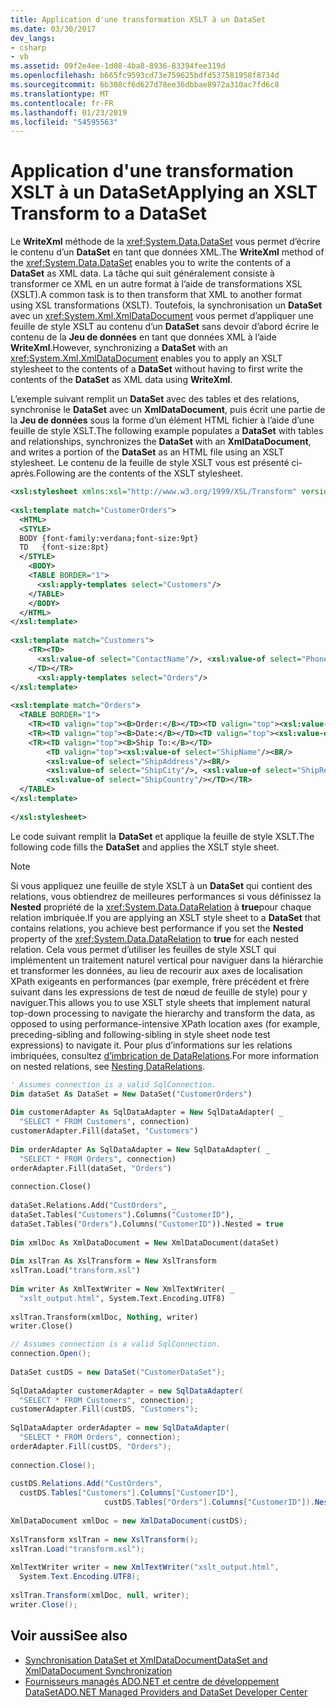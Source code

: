 ```yaml
---
title: Application d'une transformation XSLT à un DataSet
ms.date: 03/30/2017
dev_langs:
- csharp
- vb
ms.assetid: 09f2e4ee-1d08-4ba8-8936-83394fee319d
ms.openlocfilehash: b665fc9593cd73e759625bdfd537581958f8734d
ms.sourcegitcommit: 6b308cf6d627d78ee36dbbae8972a310ac7fd6c8
ms.translationtype: MT
ms.contentlocale: fr-FR
ms.lasthandoff: 01/23/2019
ms.locfileid: "54595563"
---
```

# <a name="applying-an-xslt-transform-to-a-dataset"></a><span data-ttu-id="05144-102">Application d'une transformation XSLT à un DataSet</span><span class="sxs-lookup"><span data-stu-id="05144-102">Applying an XSLT Transform to a DataSet</span></span>
<span data-ttu-id="05144-103">Le **WriteXml** méthode de la <xref:System.Data.DataSet> vous permet d’écrire le contenu d’un **DataSet** en tant que données XML.</span><span class="sxs-lookup"><span data-stu-id="05144-103">The **WriteXml** method of the <xref:System.Data.DataSet> enables you to write the contents of a **DataSet** as XML data.</span></span> <span data-ttu-id="05144-104">La tâche qui suit généralement consiste à transformer ce XML en un autre format à l’aide de transformations XSL (XSLT).</span><span class="sxs-lookup"><span data-stu-id="05144-104">A common task is to then transform that XML to another format using XSL transformations (XSLT).</span></span> <span data-ttu-id="05144-105">Toutefois, la synchronisation un **DataSet** avec un <xref:System.Xml.XmlDataDocument> vous permet d’appliquer une feuille de style XSLT au contenu d’un **DataSet** sans devoir d’abord écrire le contenu de la  **Jeu de données** en tant que données XML à l’aide **WriteXml**.</span><span class="sxs-lookup"><span data-stu-id="05144-105">However, synchronizing a **DataSet** with an <xref:System.Xml.XmlDataDocument> enables you to apply an XSLT stylesheet to the contents of a **DataSet** without having to first write the contents of the **DataSet** as XML data using **WriteXml**.</span></span>  
  
 <span data-ttu-id="05144-106">L’exemple suivant remplit un **DataSet** avec des tables et des relations, synchronise le **DataSet** avec un **XmlDataDocument**, puis écrit une partie de la  **Jeu de données** sous la forme d’un élément HTML fichier à l’aide d’une feuille de style XSLT.</span><span class="sxs-lookup"><span data-stu-id="05144-106">The following example populates a **DataSet** with tables and relationships, synchronizes the **DataSet** with an **XmlDataDocument**, and writes a portion of the **DataSet** as an HTML file using an XSLT stylesheet.</span></span> <span data-ttu-id="05144-107">Le contenu de la feuille de style XSLT vous est présenté ci-après.</span><span class="sxs-lookup"><span data-stu-id="05144-107">Following are the contents of the XSLT stylesheet.</span></span>  
  
```xml  
<xsl:stylesheet xmlns:xsl="http://www.w3.org/1999/XSL/Transform" version="1.0">  
  
<xsl:template match="CustomerOrders">  
  <HTML>  
  <STYLE>  
  BODY {font-family:verdana;font-size:9pt}  
  TD   {font-size:8pt}  
  </STYLE>  
    <BODY>  
    <TABLE BORDER="1">  
      <xsl:apply-templates select="Customers"/>  
    </TABLE>  
    </BODY>  
  </HTML>  
</xsl:template>  
  
<xsl:template match="Customers">  
    <TR><TD>  
      <xsl:value-of select="ContactName"/>, <xsl:value-of select="Phone"/><BR/>  
    </TD></TR>  
      <xsl:apply-templates select="Orders"/>  
</xsl:template>  
  
<xsl:template match="Orders">  
  <TABLE BORDER="1">  
    <TR><TD valign="top"><B>Order:</B></TD><TD valign="top"><xsl:value-of select="OrderID"/></TD></TR>  
    <TR><TD valign="top"><B>Date:</B></TD><TD valign="top"><xsl:value-of select="OrderDate"/></TD></TR>  
    <TR><TD valign="top"><B>Ship To:</B></TD>  
        <TD valign="top"><xsl:value-of select="ShipName"/><BR/>  
        <xsl:value-of select="ShipAddress"/><BR/>  
        <xsl:value-of select="ShipCity"/>, <xsl:value-of select="ShipRegion"/>  <xsl:value-of select="ShipPostalCode"/><BR/>  
        <xsl:value-of select="ShipCountry"/></TD></TR>  
  </TABLE>  
</xsl:template>  
  
</xsl:stylesheet>  
```  
  
 <span data-ttu-id="05144-108">Le code suivant remplit la **DataSet** et applique la feuille de style XSLT.</span><span class="sxs-lookup"><span data-stu-id="05144-108">The following code fills the **DataSet** and applies the XSLT style sheet.</span></span>  
  
> [!NOTE]
>  <span data-ttu-id="05144-109">Si vous appliquez une feuille de style XSLT à un **DataSet** qui contient des relations, vous obtiendrez de meilleures performances si vous définissez la **Nested** propriété de la <xref:System.Data.DataRelation> à **true**pour chaque relation imbriquée.</span><span class="sxs-lookup"><span data-stu-id="05144-109">If you are applying an XSLT style sheet to a **DataSet** that contains relations, you achieve best performance if you set the **Nested** property of the <xref:System.Data.DataRelation> to **true** for each nested relation.</span></span> <span data-ttu-id="05144-110">Cela vous permet d’utiliser les feuilles de style XSLT qui implémentent un traitement naturel vertical pour naviguer dans la hiérarchie et transformer les données, au lieu de recourir aux axes de localisation XPath exigeants en performances (par exemple, frère précédent et frère suivant dans les expressions de test de nœud de feuille de style) pour y naviguer.</span><span class="sxs-lookup"><span data-stu-id="05144-110">This allows you to use XSLT style sheets that implement natural top-down processing to navigate the hierarchy and transform the data, as opposed to using performance-intensive XPath location axes (for example, preceding-sibling and following-sibling in style sheet node test expressions) to navigate it.</span></span> <span data-ttu-id="05144-111">Pour plus d’informations sur les relations imbriquées, consultez [d’imbrication de DataRelations](../../../../../docs/framework/data/adonet/dataset-datatable-dataview/nesting-datarelations.md).</span><span class="sxs-lookup"><span data-stu-id="05144-111">For more information on nested relations, see [Nesting DataRelations](../../../../../docs/framework/data/adonet/dataset-datatable-dataview/nesting-datarelations.md).</span></span>  
  
```vb  
' Assumes connection is a valid SqlConnection.  
Dim dataSet As DataSet = New DataSet("CustomerOrders")  
  
Dim customerAdapter As SqlDataAdapter = New SqlDataAdapter( _  
  "SELECT * FROM Customers", connection)  
customerAdapter.Fill(dataSet, "Customers")  
  
Dim orderAdapter As SqlDataAdapter = New SqlDataAdapter( _  
  "SELECT * FROM Orders", connection)  
orderAdapter.Fill(dataSet, "Orders")  
  
connection.Close()  
  
dataSet.Relations.Add("CustOrders", _  
dataSet.Tables("Customers").Columns("CustomerID"), _  
dataSet.Tables("Orders").Columns("CustomerID")).Nested = true  
  
Dim xmlDoc As XmlDataDocument = New XmlDataDocument(dataSet)   
  
Dim xslTran As XslTransform = New XslTransform  
xslTran.Load("transform.xsl")  
  
Dim writer As XmlTextWriter = New XmlTextWriter( _  
  "xslt_output.html", System.Text.Encoding.UTF8)  
  
xslTran.Transform(xmlDoc, Nothing, writer)  
writer.Close()  
```  
  
```csharp  
// Assumes connection is a valid SqlConnection.  
connection.Open();  
  
DataSet custDS = new DataSet("CustomerDataSet");  
  
SqlDataAdapter customerAdapter = new SqlDataAdapter(  
  "SELECT * FROM Customers", connection);  
customerAdapter.Fill(custDS, "Customers");  
  
SqlDataAdapter orderAdapter = new SqlDataAdapter(  
  "SELECT * FROM Orders", connection);  
orderAdapter.Fill(custDS, "Orders");  
  
connection.Close();  
  
custDS.Relations.Add("CustOrders",  
  custDS.Tables["Customers"].Columns["CustomerID"],  
                     custDS.Tables["Orders"].Columns["CustomerID"]).Nested = true;  
  
XmlDataDocument xmlDoc = new XmlDataDocument(custDS);   
  
XslTransform xslTran = new XslTransform();  
xslTran.Load("transform.xsl");  
  
XmlTextWriter writer = new XmlTextWriter("xslt_output.html",   
  System.Text.Encoding.UTF8);  
  
xslTran.Transform(xmlDoc, null, writer);  
writer.Close();  
```  
  
## <a name="see-also"></a><span data-ttu-id="05144-112">Voir aussi</span><span class="sxs-lookup"><span data-stu-id="05144-112">See also</span></span>
- [<span data-ttu-id="05144-113">Synchronisation DataSet et XmlDataDocument</span><span class="sxs-lookup"><span data-stu-id="05144-113">DataSet and XmlDataDocument Synchronization</span></span>](../../../../../docs/framework/data/adonet/dataset-datatable-dataview/dataset-and-xmldatadocument-synchronization.md)
- [<span data-ttu-id="05144-114">Fournisseurs managés ADO.NET et centre de développement DataSet</span><span class="sxs-lookup"><span data-stu-id="05144-114">ADO.NET Managed Providers and DataSet Developer Center</span></span>](https://go.microsoft.com/fwlink/?LinkId=217917)
